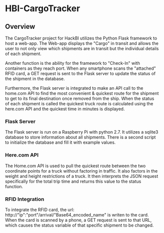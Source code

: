 # HBI-CargoTracker

## Overview
The CargoTracker project for HackBI utilizes the Python Flask framework to host a web-app. The Web-app displays the "Cargo" 
in transit and allows the user to not only view which shipments are in transit but the individual details of each shipment.

Another function is the ability for the framework to "Check-In" with containers as they reach port. When any smartphone scans 
the "attached" RFID card, a GET request is sent to the Flask server to update the status of the shipment in the database.

Furthermore, the Flask server is integrated to make an API call to the home.com API to find the most convenient & quickest route for the shipment to get to its final destination once removed from the ship. When the status of each shipment is called
the quickest truck route is calculated using the here.com API and the quickest time in minutes is displayed. 

### Flask Server
The Flask server is run on a Raspberry Pi with python 2.7. It utilizes a sqlite3 database to store information about all shipments. There is a second script to initialize the database and fill it with example values.

### Here.com API
The Home.com API is used to pull the quickest route between the two coordinate points for a truck without factoring in traffic. It also factors in the weight and height restrictions of a truck. It then interprets the JSON request specifically for the total trip time and returns this value to the status function.

### RFID Integration
To integrate the RFID card, the url: http://"ip":"port"/arrival/"Base64_encoded_name" is writen to the card. When the card is scanned by a phone, a GET request is sent to that URL, which causes the status variable of that specific shipment to be changed. 
